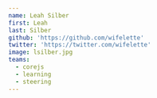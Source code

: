 ```yaml
---
name: Leah Silber
first: Leah
last: Silber
github: 'https://github.com/wifelette'
twitter: 'https://twitter.com/wifelette'
image: lsilber.jpg
teams:
  - corejs
  - learning
  - steering
---
```

